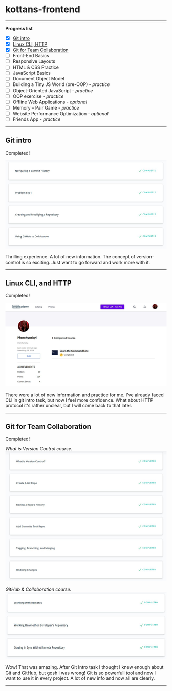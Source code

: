 # kottans-frontend

***

**Progress list**

- [x] [Git intro](https://github.com/Menchynskyi/kottans-frontend/tree/master/task_git_intro)
- [x] [Linux CLI, HTTP](https://github.com/Menchynskyi/kottans-frontend/tree/master/task_linux_cli)
- [x] [Git for Team Collaboration](https://github.com/Menchynskyi/kottans-frontend/tree/master/task_git_collaboration)
- [ ] Front-End Basics
- [ ] Responsive Layouts
- [ ] HTML & CSS Practice
- [ ] JavaScript Basics
- [ ] Document Object Model
- [ ] Building a Tiny JS World (pre-OOP) - *practice*
- [ ] Object-Oriented JavaScript - *practice*
- [ ] OOP exercise - *practice*
- [ ] Offline Web Applications - *optional*
- [ ] Memory – Pair Game - *practice*
- [ ] Website Performance Optimization - *optional*
- [ ] Friends App - *practice*
***

## Git intro

Completed!

![Git Intro](https://github.com/Menchynskyi/kottans-frontend/blob/master/task_git_intro/git_intro.JPG "Git and GitHub")

Thrilling experience. A lot of new information. The concept of version-control is so exciting. Just want to go forward and work more with it.
***

## Linux CLI, and HTTP

Completed!

![Linux CLI](https://raw.githubusercontent.com/Menchynskyi/kottans-frontend/master/task_linux_cli/task_linux_cli.JPG "Learn the Command Line")

There were a lot of new information and practice for me. I've already faced CLI in git intro task, but now  I feel more confidence. What about HTTP protocol it's rather unclear, but I will come back to that later.
***
## Git for Team Collaboration

Completed!

*What is Version Control course.*
![Git Collaboration](https://github.com/Menchynskyi/kottans-frontend/blob/master/task_git_collaboration/what_is_version_control.JPG "What is version control")

*GitHub & Collaboration course.*
![Git Collaboration](https://github.com/Menchynskyi/kottans-frontend/blob/master/task_git_collaboration/github_collaboration.JPG "GitHub & Collaboration")

Wow! That was amazing. After Git Intro task I thought I knew enough about Git and GitHub, but gosh i was wrong! Git is so powerfull tool and now I want to use it in every project. A lot of new info and now all are clearly.
***

